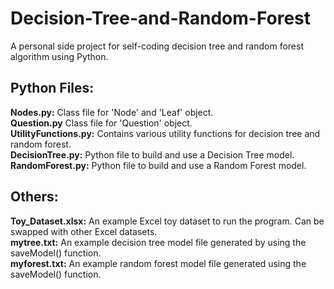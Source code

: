 # Decision-Tree-and-Random-Forest
A personal side project for self-coding decision tree and random forest algorithm using Python.    
  
  
## **Python Files:**  
**Nodes.py:** Class file for 'Node' and 'Leaf' object.  
**Question.py** Class file for 'Question' object.  
**UtilityFunctions.py:** Contains various utility functions for decision tree and random forest.  
**DecisionTree.py:** Python file to build and use a Decision Tree model.  
**RandomForest.py:** Python file to build and use a Random Forest model.  
  
  
## **Others:**
**Toy_Dataset.xlsx:** An example Excel toy dataset to run the program. Can be swapped with other Excel datasets.  
**mytree.txt:** An example decision tree model file generated by using the saveModel() function.  
**myforest.txt:** An example random forest model file generated using the saveModel() function.

